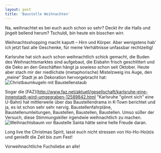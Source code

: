 ```yaml
---
layout: post
title: 'Baustelle Weihnachten'
---
```


Na, weihnachtet es bei euch auch schon so sehr? Deckt ihr die Halls und jingelt bellend herum?
Tschuldi, bin heute ein bisschen wirr. 

Weihnachtsshopping macht kaputt – Hirn und Körper. Aber wenigstens hab' ich jetzt fast alle Geschenke, für meine Verhältnisse unfassbar rechtzeitig!


Karlsruhe hat sich auch schon weihnachtlich schick gemacht, die Buden des Weihnachtsmarktes sind aufgebaut, die Eisbahn frisch geschlittert und die Deko an den Geschäften hängt ja sowieso schon seit Oktober. Heute aber stach mir der niedlichste (metaphorische) Mistelzweig ins Auge, den  „meine“ Stadt je an Dekoration hervorgebracht hat:
![Christbaumkugeln mit Baustellenstaub](http://farm4.staticflickr.com/3782/11309415383_3049ceff26_c.jpg "Kugel")

Sogar die  [FAZ](http://www.faz.net/aktuell/gesellschaft/karlsruhe-eine-innenstadt-wird-umgegraben-12589842.html "Karlsruhe "gönnt sich" eine U-Bahn)  hat mittlerweile über das Baustellendrama in K-Town berichtet und ja, es ist schon sehr sehr nervig. Baustellenfahrpläne, Baustellenumleitungen, Baustellen, Baustellen, Baustellen. Umso süßer der Versuch, diese Stimmungskiller irgendwie weihnachtlich zu machen. 
![Weihnachtsbaum vor Baustelle](http://farm3.staticflickr.com/2815/11309362154_4fde66951a_c.jpg "Rotweiß")
Santa hätte seine helle Freude daran. 

Long live the Christmas Spirit, lasst euch nicht stressen von Ho-Ho-Ho(e)s und genießt die Zeit bis zum Fest!

Vorweihnachtliche Fuchsliebe an alle!
